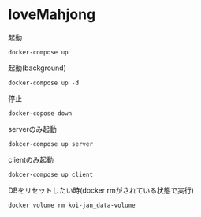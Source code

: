 # loveMahjong

起動
```
docker-compose up
```

起動(background)
```
docker-compose up -d
```

停止
```
docker-copose down
```

serverのみ起動
```
dokcer-compose up server
```

clientのみ起動
```
dokcer-compose up client
```

DBをリセットしたい時(docker rmがされている状態で実行)
```
docker volume rm koi-jan_data-volume
```
